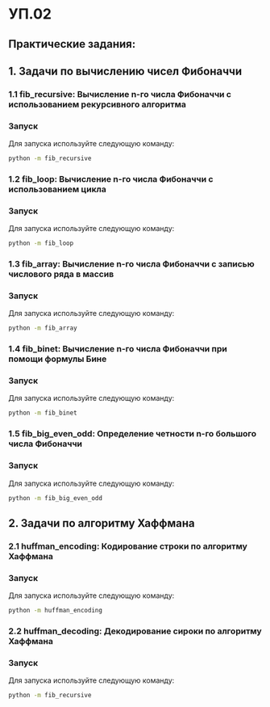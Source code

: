 # УП.02
## Практические задания:
## 1. Задачи по вычислению чисел Фибоначчи

### 1.1 **fib_recursive**: Вычисление n-го числа Фибоначчи с использованием рекурсивного алгоритма
  ### Запуск 
  Для запуска используйте следующую команду:
  ```bash
python -m fib_recursive
```
### 1.2 **fib_loop**: Вычисление n-го числа Фибоначчи с использованием цикла
   ### Запуск 
  Для запуска используйте следующую команду: 
  ```bash
python -m fib_loop
```
### 1.3 **fib_array**: Вычисление n-го числа Фибоначчи с записью числового ряда в массив
### Запуск 
  Для запуска используйте следующую команду: 
  ```bash
python -m fib_array
```
### 1.4 **fib_binet**: Вычисление n-го числа Фибоначчи при помощи формулы Бине
### Запуск 
  Для запуска используйте следующую команду: 
  ```bash
python -m fib_binet
```
### 1.5 **fib_big_even_odd**: Определение четности n-го большого числа Фибоначчи
### Запуск 
  Для запуска используйте следующую команду: 
  ```bash
python -m fib_big_even_odd
```

## 2. Задачи по алгоритму Хаффмана
### 2.1 **huffman_encoding**: Кодирование строки по алгоритму Хаффмана
  ### Запуск 
  Для запуска используйте следующую команду:
  ```bash
python -m huffman_encoding
```
### 2.2 **huffman_decoding**: Декодирование сироки по алгоритму Хаффмана
  ### Запуск 
  Для запуска используйте следующую команду:
  ```bash
python -m fib_recursive
```
